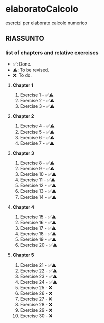 # elaboratoCalcolo

esercizi per elaborato calcolo numerico

## RIASSUNTO

### list of chapters and relative exercises

- ✅: Done.
- ⚠️: To be revised.
- ❌: To do.

1. **Chapter 1**

   1. Exercise 1 - ✅⚠️
   1. Exercise 2 - ✅⚠️
   1. Exercise 3 - ✅⚠️

2. **Chapter 2**

   1. Exercise 4 - ✅⚠️
   1. Exercise 5 - ✅⚠️
   1. Exercise 6 - ✅⚠️
   1. Exercise 7 - ✅⚠️

3. **Chapter 3**

   1. Exercise 8 - ✅⚠️
   2. Exercise 9 - ✅⚠️
   3. Exercise 10 - ✅⚠️
   4. Exercise 11 - ✅⚠️
   5. Exercise 12 - ✅⚠️
   6. Exercise 13 - ✅⚠️
   7. Exercise 14 - ✅⚠️

4. **Chapter 4**

   1. Exercise 15 - ✅⚠️
   2. Exercise 16 - ✅⚠️
   3. Exercise 17 - ✅⚠️
   4. Exercise 18 - ✅⚠️
   5. Exercise 19 - ✅⚠️
   6. Exercise 20 - ✅⚠️

5. **Chapter 5**
   1. Exercise 21 - ✅⚠️
   2. Exercise 22 - ✅⚠️
   3. Exercise 23 - ✅⚠️
   4. Exercise 24 - ✅⚠️
   5. Exercise 25 - ❌
   6. Exercise 26 - ❌
   7. Exercise 27 - ❌
   8. Exercise 28 - ❌
   9. Exercise 29 - ❌
   10. Exercise 30 - ❌
